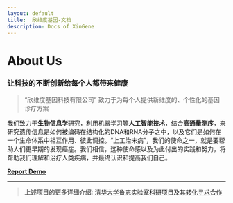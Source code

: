 ```yaml
---
layout: default
title:  欣维度基因-文档
description: Docs of XinGene
---
```





# About Us

### 让科技的不断创新给每个人都带来健康

>  “欣维度基因科技有限公司” 致力于为每个人提供新维度的、个性化的基因诊疗方案 



我们致力于**生物信息学**研究，利用机器学习等**人工智能技术**，结合**高通量测序**，来研究遗传信息是如何被编码在结构化的DNA和RNA分子之中，以及它们是如何在一个生命体系中相互作用、彼此调控。“上工治未病”，我们的使命之一，就是要帮助人们更早期的发现癌症。我们相信，这种使命感以及为此付出的实践和努力，将帮助我们理解和治疗人类疾病，并最终认识和提高我们自己。



[**Report Demo**](/reports/report_demo1)

---



> **上述项目的更多详细介绍**: [清华大学鲁志实验室科研项目及其转化寻求合作](https://www.ncrnalab.org/open)